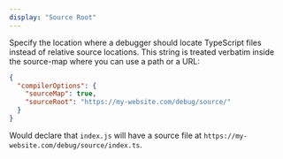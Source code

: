 ```yaml
---
display: "Source Root"
---
```


Specify the location where a debugger should locate TypeScript files instead of relative source locations. 
This string is treated verbatim inside the source-map where you can use a path or a URL:

```json
{ 
  "compilerOptions": {
    "sourceMap": true,
    "sourceRoot": "https://my-website.com/debug/source/"
  }
}
```

Would declare that `index.js` will have a source file at `https://my-website.com/debug/source/index.ts`. 
